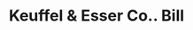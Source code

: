 ---
doi: 10.7916/D83N3FKN
date_other: '1926'
date_other_textual: '1926'
form: printed ephemera
genre:
- Invoices
name:
- Keuffel & Esser Co.
object_in_context_url: https://biggert.cul.columbia.edu/items/view/ave_biggert_01637
subject_hierarchical_geographic:
- Hoboken, New Jersey, United States
subject_name:
- Keuffel & Esser Co.
title: Keuffel & Esser Co.. Bill
sort_title: Keuffel & Esser Co.. Bill
call_number: ave_biggert_01637
coordinates:
- 40.75,-74.03
pid: ave_biggert_01637
identifiers: ave_biggert_01637
thumbnail: https://derivativo-2.library.columbia.edu/iiif/2/ldpd:490754/full/!256,256/0/native.jpg
permalink: "/items/ave_biggert_01637/"
layout: iiif-image-page
---